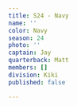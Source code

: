```yaml
---
title: S24 - Navy
name: ''
color: Navy
season: 24
photo: ''
captain: Jay
quarterback: Matt
members: []
division: Kiki
published: false

---
```

